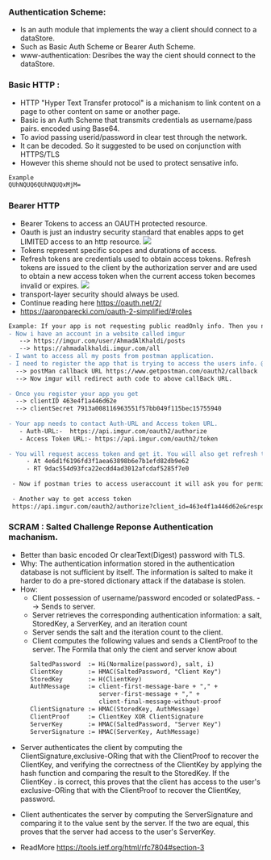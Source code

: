 ### Authentication Scheme:
 - Is an auth module that implements the way a client should connect to a dataStore. 
 - Such as Basic Auth Scheme or Bearer Auth Scheme. 
 - www-authentication: Desribes the way the cient should connect to the dataStore. 
 
### Basic HTTP : 
 - HTTP "Hyper Text Transfer protocol" is a michanism to link content on a page to other content on same or another page. 
 - Basic is an Auth Scheme that transmits credentials as username/pass pairs. encoded using Base64. 
 - To aviod passing userid/password in clear test through the network. 
 - It can be decoded. So it suggested to be used on conjunction with HTTPS/TLS
 - However this sheme should not be used to protect sensative info. 
```diff
Example 
QUhNQUQ6QUhNQUQxMjM=
```

### Bearer HTTP
- Bearer Tokens to access an OAUTH protected resource. 
- Oauth is just an industry security standard that enables apps to get LIMITED access to an http resource. 
![](https://github.com/AhmadAlKhaldi86/Security/blob/master/assets/Oauth%20FrameWork.png)
- Tokens represent specific scopes and durations of access.
- Refresh tokens are credentials used to obtain access tokens.  Refresh tokens are issued to the client by the authorization
server and are used to obtain a new access token when the current access token becomes invalid or expires.
![](https://github.com/AhmadAlKhaldi86/Security/blob/master/assets/RefreshTokens.png)
- transport-layer security should always be used. 
- Continue reading here https://oauth.net/2/
- https://aaronparecki.com/oauth-2-simplified/#roles

```diff
Example: If your app is not requesting public readOnly info. Then you need authentication.
- Now i have an account in a website called imgur 
   --> https://imgur.com/user/AhmadAlKhaldi/posts
   --> https://ahmadalkhaldi.imgur.com/all
- I want to access all my posts from postman application.
- I need to register the app that is trying to access the users info. @ https://api.imgur.com/oauth2/addclient
  --> postMan callback URL https://www.getpostman.com/oauth2/callback
  --> Now imgur will redirect auth code to above callBack URL. 
 
- Once you register your app you get 
  --> clientID 463e4f1a446d62e
  --> clientSecret 7913a008116963551f57bb049f115bec15755940
  
- Your app needs to contact Auth-URL and Access token URL.
   - Auth-URL:-  https://api.imgur.com/oauth2/authorize
   - Access Token URL:- https://api.imgur.com/oauth2/token
 
- You will request access token and get it. You will also get refresh token. 
     - At 4e6d1f6196fd3f1aea63898b6e7b1efd82db9e62
     - RT 9dac554d93fca22ecdd4ad3012afcdaf5285f7e0
    
 - Now if postman tries to access useraccount it will ask you for permissions to access. 
 
 - Another way to get access token 
 https://api.imgur.com/oauth2/authorize?client_id=463e4f1a446d62e&response_type=token&state=round-trips
```

### SCRAM : Salted Challenge Reponse Authentication machanism. 
 - Better than basic encoded Or clearText(Digest) password with TLS.
 - Why: The authentication information stored in the authentication database is not sufficient by itself. The information is salted to make it harder to do a pre-stored dictionary attack if the database is stolen.
 - How: 
   - Client possession of username/password encoded or solatedPass. --> Sends to server.
   - Server retrieves the corresponding authentication information: a salt, StoredKey, a ServerKey, and an iteration count 
   - Server sends the salt and the iteration count to the client.
   - Client computes the following values and sends a ClientProof to the server. The Formila that only the cient and server know about 
   
```diff
      SaltedPassword  := Hi(Normalize(password), salt, i)
      ClientKey       := HMAC(SaltedPassword, "Client Key")
      StoredKey       := H(ClientKey)
      AuthMessage     := client-first-message-bare + "," +
                         server-first-message + "," +
                         client-final-message-without-proof
      ClientSignature := HMAC(StoredKey, AuthMessage)
      ClientProof     := ClientKey XOR ClientSignature
      ServerKey       := HMAC(SaltedPassword, "Server Key")
      ServerSignature := HMAC(ServerKey, AuthMessage)
```
 
   -  Server authenticates the client by computing the ClientSignature,exclusive-ORing that with the ClientProof to recover the ClientKey, and verifying the correctness of the ClientKey by applying the hash function and comparing the result to the StoredKey.  If the ClientKey . is correct, this proves that the client has access to the user's
exclusive-ORing that with the ClientProof to recover the ClientKey, password.

   -   Client authenticates the server by computing the ServerSignature and comparing it to the value sent by the server.  If the two are equal, this proves that the server had access to the user's ServerKey.

 - ReadMore https://tools.ietf.org/html/rfc7804#section-3

 

